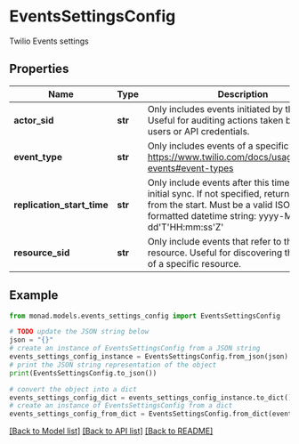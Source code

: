 # EventsSettingsConfig

Twilio Events settings

## Properties

Name | Type | Description | Notes
------------ | ------------- | ------------- | -------------
**actor_sid** | **str** | Only includes events initiated by this Actor. Useful for auditing actions taken by specific users or API credentials. | [optional] 
**event_type** | **str** | Only includes events of a specific event type: https://www.twilio.com/docs/usage/monitor-events#event-types | [optional] 
**replication_start_time** | **str** | Only include events after this time for the initial sync. If not specified, returns all events from the start. Must be a valid ISO 8601 formatted datetime string: yyyy-MM-dd&#39;T&#39;HH:mm:ss&#39;Z&#39; | [optional] 
**resource_sid** | **str** | Only include events that refer to this resource. Useful for discovering the history of a specific resource. | [optional] 

## Example

```python
from monad.models.events_settings_config import EventsSettingsConfig

# TODO update the JSON string below
json = "{}"
# create an instance of EventsSettingsConfig from a JSON string
events_settings_config_instance = EventsSettingsConfig.from_json(json)
# print the JSON string representation of the object
print(EventsSettingsConfig.to_json())

# convert the object into a dict
events_settings_config_dict = events_settings_config_instance.to_dict()
# create an instance of EventsSettingsConfig from a dict
events_settings_config_from_dict = EventsSettingsConfig.from_dict(events_settings_config_dict)
```
[[Back to Model list]](../README.md#documentation-for-models) [[Back to API list]](../README.md#documentation-for-api-endpoints) [[Back to README]](../README.md)


